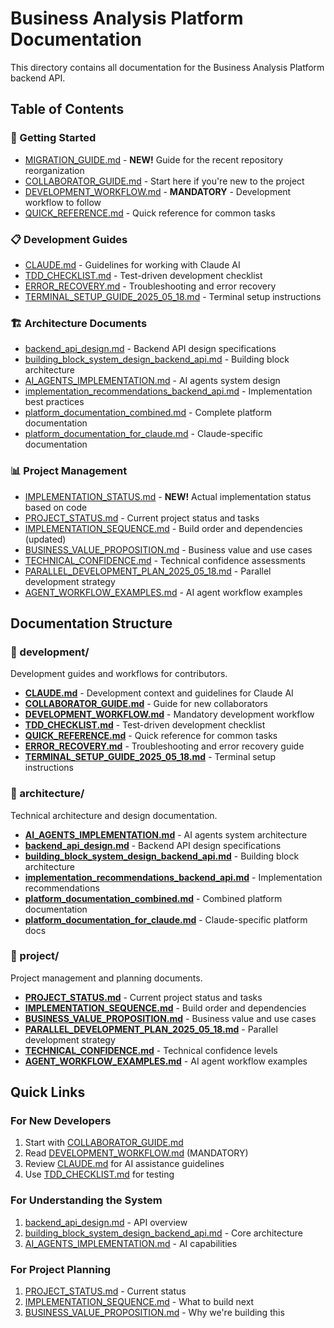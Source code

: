 # Business Analysis Platform Documentation

This directory contains all documentation for the Business Analysis Platform backend API.

## Table of Contents

### 🚀 Getting Started
- [MIGRATION_GUIDE.md](development/MIGRATION_GUIDE.md) - **NEW!** Guide for the recent repository reorganization
- [COLLABORATOR_GUIDE.md](development/COLLABORATOR_GUIDE.md) - Start here if you're new to the project
- [DEVELOPMENT_WORKFLOW.md](development/DEVELOPMENT_WORKFLOW.md) - **MANDATORY** - Development workflow to follow
- [QUICK_REFERENCE.md](development/QUICK_REFERENCE.md) - Quick reference for common tasks

### 📋 Development Guides
- [CLAUDE.md](development/CLAUDE.md) - Guidelines for working with Claude AI
- [TDD_CHECKLIST.md](development/TDD_CHECKLIST.md) - Test-driven development checklist
- [ERROR_RECOVERY.md](development/ERROR_RECOVERY.md) - Troubleshooting and error recovery
- [TERMINAL_SETUP_GUIDE_2025_05_18.md](development/TERMINAL_SETUP_GUIDE_2025_05_18.md) - Terminal setup instructions

### 🏗️ Architecture Documents
- [backend_api_design.md](architecture/backend_api_design.md) - Backend API design specifications
- [building_block_system_design_backend_api.md](architecture/building_block_system_design_backend_api.md) - Building block architecture
- [AI_AGENTS_IMPLEMENTATION.md](architecture/AI_AGENTS_IMPLEMENTATION.md) - AI agents system design
- [implementation_recommendations_backend_api.md](architecture/implementation_recommendations_backend_api.md) - Implementation best practices
- [platform_documentation_combined.md](architecture/platform_documentation_combined.md) - Complete platform documentation
- [platform_documentation_for_claude.md](architecture/platform_documentation_for_claude.md) - Claude-specific documentation

### 📊 Project Management
- [IMPLEMENTATION_STATUS.md](project/IMPLEMENTATION_STATUS.md) - **NEW!** Actual implementation status based on code
- [PROJECT_STATUS.md](project/PROJECT_STATUS.md) - Current project status and tasks
- [IMPLEMENTATION_SEQUENCE.md](project/IMPLEMENTATION_SEQUENCE.md) - Build order and dependencies (updated)
- [BUSINESS_VALUE_PROPOSITION.md](project/BUSINESS_VALUE_PROPOSITION.md) - Business value and use cases
- [TECHNICAL_CONFIDENCE.md](project/TECHNICAL_CONFIDENCE.md) - Technical confidence assessments
- [PARALLEL_DEVELOPMENT_PLAN_2025_05_18.md](project/PARALLEL_DEVELOPMENT_PLAN_2025_05_18.md) - Parallel development strategy
- [AGENT_WORKFLOW_EXAMPLES.md](project/AGENT_WORKFLOW_EXAMPLES.md) - AI agent workflow examples

## Documentation Structure

### 📁 development/
Development guides and workflows for contributors.

- **[CLAUDE.md](development/CLAUDE.md)** - Development context and guidelines for Claude AI
- **[COLLABORATOR_GUIDE.md](development/COLLABORATOR_GUIDE.md)** - Guide for new collaborators
- **[DEVELOPMENT_WORKFLOW.md](development/DEVELOPMENT_WORKFLOW.md)** - Mandatory development workflow
- **[TDD_CHECKLIST.md](development/TDD_CHECKLIST.md)** - Test-driven development checklist
- **[QUICK_REFERENCE.md](development/QUICK_REFERENCE.md)** - Quick reference for common tasks
- **[ERROR_RECOVERY.md](development/ERROR_RECOVERY.md)** - Troubleshooting and error recovery guide
- **[TERMINAL_SETUP_GUIDE_2025_05_18.md](development/TERMINAL_SETUP_GUIDE_2025_05_18.md)** - Terminal setup instructions

### 📁 architecture/
Technical architecture and design documentation.

- **[AI_AGENTS_IMPLEMENTATION.md](architecture/AI_AGENTS_IMPLEMENTATION.md)** - AI agents system architecture
- **[backend_api_design.md](architecture/backend_api_design.md)** - Backend API design specifications
- **[building_block_system_design_backend_api.md](architecture/building_block_system_design_backend_api.md)** - Building block architecture
- **[implementation_recommendations_backend_api.md](architecture/implementation_recommendations_backend_api.md)** - Implementation recommendations
- **[platform_documentation_combined.md](architecture/platform_documentation_combined.md)** - Combined platform documentation
- **[platform_documentation_for_claude.md](architecture/platform_documentation_for_claude.md)** - Claude-specific platform docs

### 📁 project/
Project management and planning documents.

- **[PROJECT_STATUS.md](project/PROJECT_STATUS.md)** - Current project status and tasks
- **[IMPLEMENTATION_SEQUENCE.md](project/IMPLEMENTATION_SEQUENCE.md)** - Build order and dependencies
- **[BUSINESS_VALUE_PROPOSITION.md](project/BUSINESS_VALUE_PROPOSITION.md)** - Business value and use cases
- **[PARALLEL_DEVELOPMENT_PLAN_2025_05_18.md](project/PARALLEL_DEVELOPMENT_PLAN_2025_05_18.md)** - Parallel development strategy
- **[TECHNICAL_CONFIDENCE.md](project/TECHNICAL_CONFIDENCE.md)** - Technical confidence levels
- **[AGENT_WORKFLOW_EXAMPLES.md](project/AGENT_WORKFLOW_EXAMPLES.md)** - AI agent workflow examples

## Quick Links

### For New Developers
1. Start with [COLLABORATOR_GUIDE.md](development/COLLABORATOR_GUIDE.md)
2. Read [DEVELOPMENT_WORKFLOW.md](development/DEVELOPMENT_WORKFLOW.md) (MANDATORY)
3. Review [CLAUDE.md](development/CLAUDE.md) for AI assistance guidelines
4. Use [TDD_CHECKLIST.md](development/TDD_CHECKLIST.md) for testing

### For Understanding the System
1. [backend_api_design.md](architecture/backend_api_design.md) - API overview
2. [building_block_system_design_backend_api.md](architecture/building_block_system_design_backend_api.md) - Core architecture
3. [AI_AGENTS_IMPLEMENTATION.md](architecture/AI_AGENTS_IMPLEMENTATION.md) - AI capabilities

### For Project Planning
1. [PROJECT_STATUS.md](project/PROJECT_STATUS.md) - Current status
2. [IMPLEMENTATION_SEQUENCE.md](project/IMPLEMENTATION_SEQUENCE.md) - What to build next
3. [BUSINESS_VALUE_PROPOSITION.md](project/BUSINESS_VALUE_PROPOSITION.md) - Why we're building this